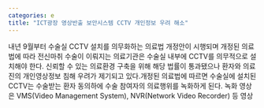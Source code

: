 ```yaml
---
categories: e
title: "ICT광장 영상반출 보안시스템 CCTV 개인정보 우려 해소"
---
```

내년 9월부터 수술실 CCTV 설치를 의무화하는 의료법 개정안이 시행되며 개정된 의료법에 따라 전신마취 수술이 이뤄지는 의료기관은 수술실 내부에 CCTV를 의무적으로 설치해야 한다. 신뢰할 수 있는 의료환경 구축을 위해 해당 법률이 통과됐으나 환자와 의료진의 개인영상정보 침해 우려가 제기되고 있다.개정된 의료법에 따르면 수술실에 설치된 CCTV는 수술받는 환자 동의하에 수술 참여자의 의료행위를 녹화하게 된다. 녹화 영상은 VMS(Video Management System), NVR(Network Video Recorder) 등 영상